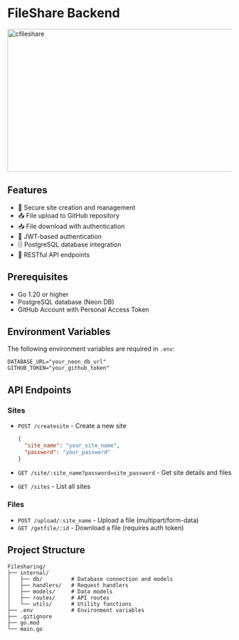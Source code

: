 # FileShare Backend

<img src="https://socialify.git.ci/kunal697/cfileshare/image?custom_description=A+simple+CLI+tool+for+file+sharing.+&description=1&forks=1&language=1&name=1&owner=1&pattern=Solid&stargazers=1&theme=Dark" alt="cfileshare" width="640" height="320" />

## Features

- 🔐 Secure site creation and management
- 📤 File upload to GitHub repository
- 📥 File download with authentication
- 🔑 JWT-based authentication
- 🗄️ PostgreSQL database integration
- 🚀 RESTful API endpoints

## Prerequisites

- Go 1.20 or higher
- PostgreSQL database (Neon DB)
- GitHub Account with Personal Access Token

## Environment Variables

The following environment variables are required in `.env`:

```env
DATABASE_URL="your_neon_db_url"
GITHUB_TOKEN="your_github_token"
```

## API Endpoints

### Sites
- `POST /createsite` - Create a new site
  ```json
  {
    "site_name": "your_site_name",
    "password": "your_password"
  }
  ```

- `GET /site/:site_name?password=site_password` - Get site details and files
- `GET /sites` - List all sites

### Files
- `POST /upload/:site_name` - Upload a file (multipart/form-data)
- `GET /getfile/:id` - Download a file (requires auth token)

## Project Structure

```
Filesharing/
├── internal/
│   ├── db/         # Database connection and models
│   ├── handlers/   # Request handlers
│   ├── models/     # Data models
│   ├── routes/     # API routes
│   └── utils/      # Utility functions
├── .env            # Environment variables
├── .gitignore
├── go.mod
└── main.go
```
